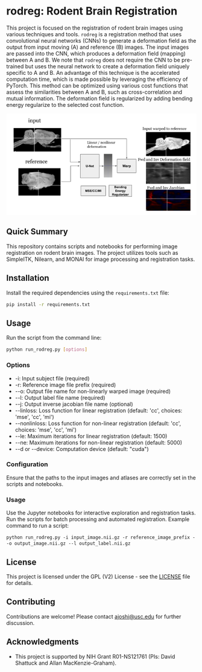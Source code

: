# rodreg: Rodent Brain Registration

This project is focused on the registration of rodent brain images using various techniques and tools.
`rodreg` is a registration method that uses convolutional neural networks (CNNs) to generate a deformation field as the output from input moving (A) and reference (B) images.  The input images are passed into the CNN, which produces a deformation field (mapping) between A and B. We note that `rodreg` does not require the CNN to be pre-trained but uses the neural network to create a deformation field uniquely specific to A and B. An advantage of this technique is the accelerated computation time, which is made possible by leveraging the efficiency of PyTorch. This method can be optimized using various cost functions that assess the similarities between A and B, such as cross-correlation and mutual information. The deformation field is regularized by adding bending energy regularize to the selected cost function.

<p align="center">
  <img src="rodreg.png" />
</p>

## Quick Summary

This repository contains scripts and notebooks for performing image registration on rodent brain images. The project utilizes tools such as SimpleITK, Nilearn, and MONAI for image processing and registration tasks.


## Installation

Install the required dependencies using the `requirements.txt` file:

```sh
pip install -r requirements.txt
```

## Usage
Run the script from the command line:

```bash
python run_rodreg.py [options]
```

### Options
- -i: Input subject file (required)
- -r: Reference image file prefix (required)
- --o: Output file name for non-linearly warped image (required)
- --l: Output label file name (required)
- --j: Output inverse jacobian file name (optional)
- --linloss: Loss function for linear registration (default: 'cc', choices: 'mse', 'cc', 'mi')
- --nonlinloss: Loss function for non-linear registration (default: 'cc', choices: 'mse', 'cc', 'mi')
- --le: Maximum iterations for linear registration (default: 1500)
- --ne: Maximum iterations for non-linear registration (default: 5000)
- --d or --device: Computation device (default: "cuda")


### Configuration
Ensure that the paths to the input images and atlases are correctly set in the scripts and notebooks.


### Usage
Use the Jupyter notebooks for interactive exploration and registration tasks.
Run the scripts for batch processing and automated registration.
Example command to run a script:

```
python run_rodreg.py -i input_image.nii.gz -r reference_image_prefix --o output_image.nii.gz --l output_label.nii.gz
```

## License
This project is licensed under the GPL (V2) License - see the [LICENSE](License_gpl-2.0.txt) file for details.

## Contributing
Contributions are welcome! Please contact [ajoshi@usc.edu](mailto:ajoshi@usc.edu) for further discussion.

## Acknowledgments
- This project is supported by NIH Grant R01-NS121761 (PIs: David Shattuck and Allan MacKenzie-Graham).


